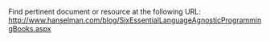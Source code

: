 Find pertinent document or resource at the following URL:
http://www.hanselman.com/blog/SixEssentialLanguageAgnosticProgrammingBooks.aspx
